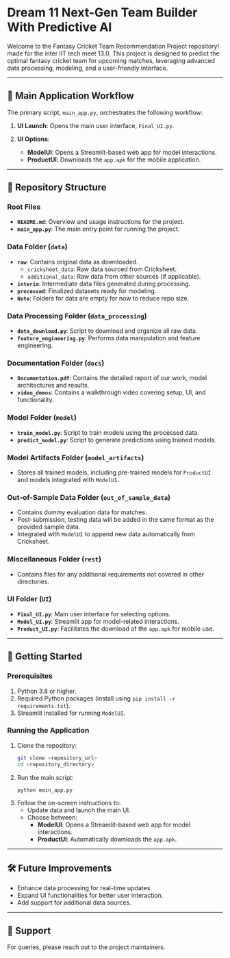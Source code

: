 # Dream 11 Next-Gen Team Builder With Predictive AI

Welcome to the Fantasy Cricket Team Recommendation Project repository! made for the inter IIT tech meet 13.0. This project is designed to predict the optimal fantasy cricket team for upcoming matches, leveraging advanced data processing, modeling, and a user-friendly interface.

---

## 🚀 Main Application Workflow
The primary script, `main_app.py`, orchestrates the following workflow:
1. **UI Launch**: Opens the main user interface, `Final_UI.py`.
2. **UI Options**:

   
   - **ModelUI**: Opens a Streamlit-based web app for model interactions.
   - **ProductUI**: Downloads the `app.apk` for the mobile application.

---

## 📂 Repository Structure

### Root Files
- **`README.md`**: Overview and usage instructions for the project.
- **`main_app.py`**: The main entry point for running the project.

### Data Folder (`data`)
- **`raw`**: Contains original data as downloaded.
  - `cricksheet_data`: Raw data sourced from Cricksheet.
  - `additional_data`: Raw data from other sources (if applicable).
- **`interim`**: Intermediate data files generated during processing.
- **`processed`**: Finalized datasets ready for modeling.
- **`Note`**: Folders for data are empty for now to reduce repo size.
  
### Data Processing Folder (`data_processing`)
- **`data_download.py`**: Script to download and organize all raw data.
- **`feature_engineering.py`**: Performs data manipulation and feature engineering.

### Documentation Folder (`docs`)
- **`Documentation.pdf`**: Contains the detailed report of our work, model architectures and results.
- **`video_demos`**: Contains a walkthrough video covering setup, UI, and functionality.

### Model Folder (`model`)
- **`train_model.py`**: Script to train models using the processed data.
- **`predict_model.py`**: Script to generate predictions using trained models.

### Model Artifacts Folder (`model_artifacts`)
- Stores all trained models, including pre-trained models for `ProductUI` and models integrated with `ModelUI`.

### Out-of-Sample Data Folder (`out_of_sample_data`)
- Contains dummy evaluation data for matches.
- Post-submission, testing data will be added in the same format as the provided sample data.
- Integrated with `ModelUI` to append new data automatically from Cricksheet.

### Miscellaneous Folder (`rest`)
- Contains files for any additional requirements not covered in other directories.

### UI Folder (`UI`)
- **`Final_UI.py`**: Main user interface for selecting options.
- **`Model_UI.py`**: Streamlit app for model-related interactions.
- **`Product_UI.py`**: Facilitates the download of the `app.apk` for mobile use.

---

## 🚀 Getting Started

### Prerequisites
1. Python 3.8 or higher.
2. Required Python packages (install using `pip install -r requirements.txt`).
3. Streamlit installed for running `ModelUI`.

### Running the Application
1. Clone the repository:
   ```bash
   git clone <repository_url>
   cd <repository_directory>
   ```
2. Run the main script:
   ```bash
   python main_app.py
   ```
3. Follow the on-screen instructions to:
   - Update data and launch the main UI.
   - Choose between:
     - **ModelUI**: Opens a Streamlit-based web app for model interactions.
     - **ProductUI**: Automatically downloads the `app.apk`.

---

## 🛠 Future Improvements
- Enhance data processing for real-time updates.
- Expand UI functionalities for better user interaction.
- Add support for additional data sources.

---

## 📧 Support
For queries, please reach out to the project maintainers.



